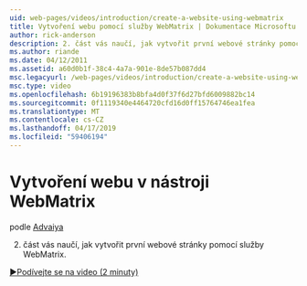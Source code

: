 ```yaml
---
uid: web-pages/videos/introduction/create-a-website-using-webmatrix
title: Vytvoření webu pomocí služby WebMatrix | Dokumentace Microsoftu
author: rick-anderson
description: 2. část vás naučí, jak vytvořit první webové stránky pomocí služby WebMatrix.
ms.author: riande
ms.date: 04/12/2011
ms.assetid: a60d0b1f-38c4-4a7a-901e-8de57b087dd4
msc.legacyurl: /web-pages/videos/introduction/create-a-website-using-webmatrix
msc.type: video
ms.openlocfilehash: 6b19196383b8bfa4d0f37f6d27bfd6009882bc14
ms.sourcegitcommit: 0f1119340e4464720cfd16d0ff15764746ea1fea
ms.translationtype: MT
ms.contentlocale: cs-CZ
ms.lasthandoff: 04/17/2019
ms.locfileid: "59406194"
---
```

# <a name="create-a-website-using-webmatrix"></a>Vytvoření webu v nástroji WebMatrix

podle [Advaiya](https://twitter.com/Advaiyasolns)

2. část vás naučí, jak vytvořit první webové stránky pomocí služby WebMatrix.

[&#9654;Podívejte se na video (2 minuty)](https://channel9.msdn.com/Blogs/ASP-NET-Site-Videos/create-a-website-using-webmatrix)
